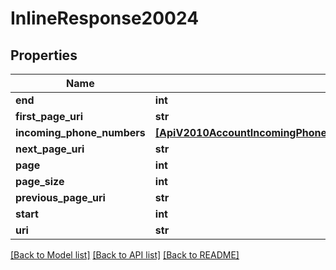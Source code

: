 # InlineResponse20024

## Properties
Name | Type | Description | Notes
------------ | ------------- | ------------- | -------------
**end** | **int** |  | [optional] 
**first_page_uri** | **str** |  | [optional] 
**incoming_phone_numbers** | [**[ApiV2010AccountIncomingPhoneNumberIncomingPhoneNumberTollFree]**](ApiV2010AccountIncomingPhoneNumberIncomingPhoneNumberTollFree.md) |  | [optional] 
**next_page_uri** | **str** |  | [optional] 
**page** | **int** |  | [optional] 
**page_size** | **int** |  | [optional] 
**previous_page_uri** | **str** |  | [optional] 
**start** | **int** |  | [optional] 
**uri** | **str** |  | [optional] 

[[Back to Model list]](../README.md#documentation-for-models) [[Back to API list]](../README.md#documentation-for-api-endpoints) [[Back to README]](../README.md)


